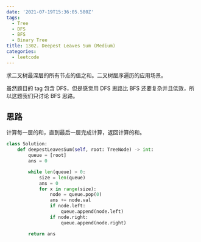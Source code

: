 ```yaml
---
date: '2021-07-19T15:36:05.580Z'
tags:
  - Tree
  - DFS
  - BFS
  - Binary Tree
title: 1302. Deepest Leaves Sum (Medium)
categories:
  - leetcode
---
```


求二叉树最深层的所有节点的值之和。二叉树层序遍历的应用场景。

虽然题目的 tag 包含 DFS，但是感觉用 DFS 思路比 BFS 还要复杂并且低效，所以这题我们只讨论 BFS 思路。

<!-- more -->

## 思路

计算每一层的和，直到最后一层完成计算，返回计算的和。

```python
class Solution:
    def deepestLeavesSum(self, root: TreeNode) -> int:
        queue = [root]
        ans = 0

        while len(queue) > 0:
            size = len(queue)
            ans = 0
            for x in range(size):
                node = queue.pop(0)
                ans += node.val
                if node.left:
                    queue.append(node.left)
                if node.right:
                    queue.append(node.right)

        return ans
```
